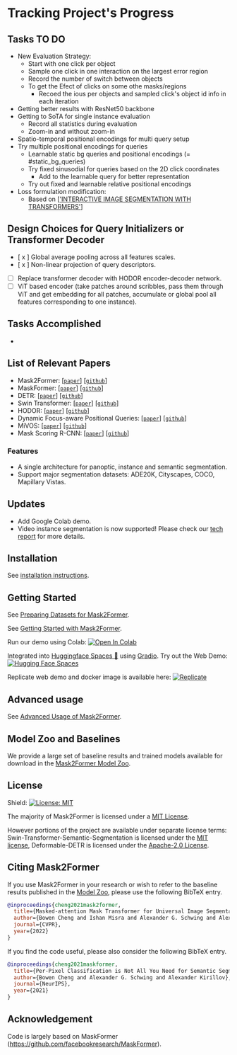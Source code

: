 # Tracking Project's Progress

## Tasks TO DO
* New Evaluation Strategy:
    - Start with one click per object
    - Sample one click in one interaction on the largest error region
    - Record the number of switch between objects
    - To get the Efect of clicks on some othe masks/regions
        - Recoed the ious per objects and sampled click's object id info in each iteration
* Getting better results with ResNet50 backbone
* Getting to SoTA for single instance evaluation
    - Record all statistics during evaluation
    - Zoom-in and without zoom-in
* Spatio-temporal positional encodings for multi query setup
* Try multiple positional encodings for queries
    - Learnable static bg queries and positional encodings (= #static_bg_queries)
    - Try fixed sinusodial for queries based on the 2D click coordinates
        - Add to the learnable query for better representation
    - Try out fixed and learnable relative positional encodings
* Loss formulation modification:
    - Based on [['INTERACTIVE IMAGE SEGMENTATION WITH TRANSFORMERS'](https://ieeexplore.ieee.org/stamp/stamp.jsp?tp=&arnumber=9897542)]

## Design Choices for Query Initializers or Transformer Decoder
- [ x ] Global average pooling across all features scales.
- [ x ] Non-linear projection of query descriptors.
- [ ] Replace transformer decoder with HODOR encoder-decoder network.
- [ ] ViT based encoder (take patches around scribbles, pass them through ViT and get embedding for all patches, accumulate or global pool all features corresponding to one instance).

## Tasks Accomplished
*
   
## List of Relevant Papers
* Mask2Former: [[`paper`](https://arxiv.org/abs/2112.01527)] [[`github`](https://github.com/facebookresearch/Mask2Former)]
* MaskFormer: [[`paper`](https://arxiv.org/abs/2107.06278)] [[`github`](https://github.com/facebookresearch/MaskFormer)]
* DETR: [[`paper`](https://arxiv.org/abs/2005.12872)] [[`github`](https://github.com/facebookresearch/detr)]
* Swin Transformer: [[`paper`](https://arxiv.org/abs/2103.14030)] [[`github`](https://github.com/microsoft/Swin-Transformer)]
* HODOR: [[`paper`](https://arxiv.org/abs/2112.09131)] [[`github`](https://github.com/Ali2500/HODOR)]
* Dynamic Focus-aware Positional Queries: [[`paper`](https://arxiv.org/abs/2204.01244)] [[`github`](https://github.com/ziplab/FASeg)]
* MiVOS: [[`paper`](https://arxiv.org/abs/2103.07941)] [[`github`](https://github.com/hkchengrex/MiVOS)]
* Mask Scoring R-CNN: [[`paper`](https://arxiv.org/pdf/1903.00241)] [[`github`](https://github.com/zjhuang22/maskscoring_rcnn)]


### Features
* A single architecture for panoptic, instance and semantic segmentation.
* Support major segmentation datasets: ADE20K, Cityscapes, COCO, Mapillary Vistas.

## Updates
* Add Google Colab demo.
* Video instance segmentation is now supported! Please check our [tech report](https://arxiv.org/abs/2112.10764) for more details.

## Installation

See [installation instructions](INSTALL.md).

## Getting Started

See [Preparing Datasets for Mask2Former](datasets/README.md).

See [Getting Started with Mask2Former](GETTING_STARTED.md).

Run our demo using Colab: [![Open In Colab](https://colab.research.google.com/assets/colab-badge.svg)](https://colab.research.google.com/drive/1uIWE5KbGFSjrxey2aRd5pWkKNY1_SaNq)

Integrated into [Huggingface Spaces 🤗](https://huggingface.co/spaces) using [Gradio](https://github.com/gradio-app/gradio). Try out the Web Demo: [![Hugging Face Spaces](https://img.shields.io/badge/%F0%9F%A4%97%20Hugging%20Face-Spaces-blue)](https://huggingface.co/spaces/akhaliq/Mask2Former)

Replicate web demo and docker image is available here: [![Replicate](https://replicate.com/facebookresearch/mask2former/badge)](https://replicate.com/facebookresearch/mask2former)

## Advanced usage

See [Advanced Usage of Mask2Former](ADVANCED_USAGE.md).

## Model Zoo and Baselines

We provide a large set of baseline results and trained models available for download in the [Mask2Former Model Zoo](MODEL_ZOO.md).

## License

Shield: [![License: MIT](https://img.shields.io/badge/License-MIT-yellow.svg)](https://opensource.org/licenses/MIT)

The majority of Mask2Former is licensed under a [MIT License](LICENSE).


However portions of the project are available under separate license terms: Swin-Transformer-Semantic-Segmentation is licensed under the [MIT license](https://github.com/SwinTransformer/Swin-Transformer-Semantic-Segmentation/blob/main/LICENSE), Deformable-DETR is licensed under the [Apache-2.0 License](https://github.com/fundamentalvision/Deformable-DETR/blob/main/LICENSE).

## <a name="CitingMask2Former"></a>Citing Mask2Former

If you use Mask2Former in your research or wish to refer to the baseline results published in the [Model Zoo](MODEL_ZOO.md), please use the following BibTeX entry.

```BibTeX
@inproceedings{cheng2021mask2former,
  title={Masked-attention Mask Transformer for Universal Image Segmentation},
  author={Bowen Cheng and Ishan Misra and Alexander G. Schwing and Alexander Kirillov and Rohit Girdhar},
  journal={CVPR},
  year={2022}
}
```

If you find the code useful, please also consider the following BibTeX entry.

```BibTeX
@inproceedings{cheng2021maskformer,
  title={Per-Pixel Classification is Not All You Need for Semantic Segmentation},
  author={Bowen Cheng and Alexander G. Schwing and Alexander Kirillov},
  journal={NeurIPS},
  year={2021}
}
```

## Acknowledgement

Code is largely based on MaskFormer (https://github.com/facebookresearch/MaskFormer).